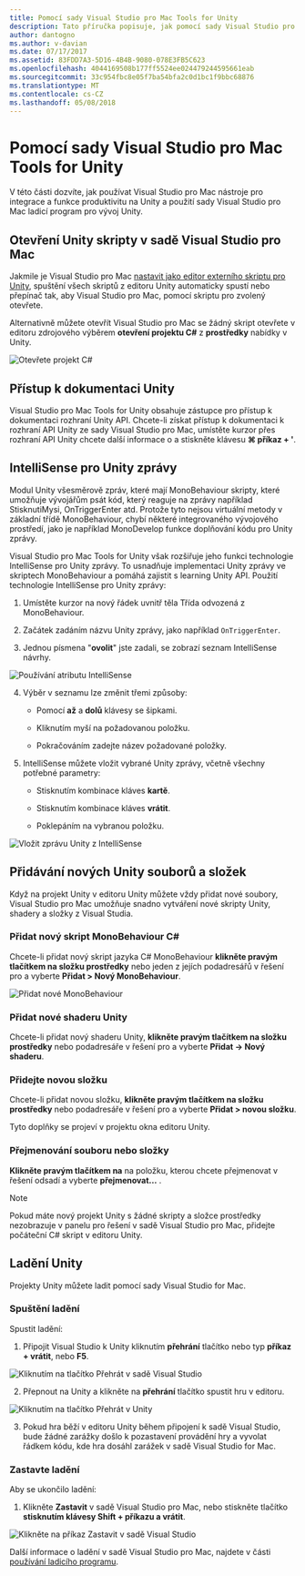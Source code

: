 ```yaml
---
title: Pomocí sady Visual Studio pro Mac Tools for Unity
description: Tato příručka popisuje, jak pomocí sady Visual Studio pro Mac nástroje pro rozšíření Unity
author: dantogno
ms.author: v-davian
ms.date: 07/17/2017
ms.assetid: 83FDD7A3-5D16-4B4B-9080-078E3FB5C623
ms.openlocfilehash: 4044169508b177ff5524ee024479244595661eab
ms.sourcegitcommit: 33c954fbc8e05f7ba54bfa2c0d1bc1f9bbc68876
ms.translationtype: MT
ms.contentlocale: cs-CZ
ms.lasthandoff: 05/08/2018
---
```

# <a name="using-visual-studio-for-mac-tools-for-unity"></a>Pomocí sady Visual Studio pro Mac Tools for Unity

V této části dozvíte, jak používat Visual Studio pro Mac nástroje pro integrace a funkce produktivitu na Unity a použití sady Visual Studio pro Mac ladicí program pro vývoj Unity.

## <a name="opening-unity-scripts-in-visual-studio-for-mac"></a>Otevření Unity skripty v sadě Visual Studio pro Mac

Jakmile je Visual Studio pro Mac [nastavit jako editor externího skriptu pro Unity](/visualstudio/mac/setup-vsmac-tools-unity#configure-unity-for-use-with-visual-studio-for-mac), spuštění všech skriptů z editoru Unity automaticky spustí nebo přepínač tak, aby Visual Studio pro Mac, pomocí skriptu pro zvolený otevřete.

Alternativně můžete otevřít Visual Studio pro Mac se žádný skript otevřete v editoru zdrojového výběrem **otevření projektu C#** z **prostředky** nabídky v Unity.

![Otevřete projekt C#](media/using-vsmac-tools-unity-image1.png)

## <a name="unity-documentation-access"></a>Přístup k dokumentaci Unity

Visual Studio pro Mac Tools for Unity obsahuje zástupce pro přístup k dokumentaci rozhraní Unity API. Chcete-li získat přístup k dokumentaci k rozhraní API Unity ze sady Visual Studio pro Mac, umístěte kurzor přes rozhraní API Unity chcete další informace o a stiskněte klávesu **⌘ příkaz + '**.

## <a name="intellisense-for-unity-messages"></a>IntelliSense pro Unity zprávy
Modul Unity všesměrově zpráv, které mají MonoBehaviour skripty, které umožňuje vývojářům psát kód, který reaguje na zprávy například StisknutiMysi, OnTriggerEnter atd. Protože tyto nejsou virtuální metody v základní třídě MonoBehaviour, chybí některé integrovaného vývojového prostředí, jako je například MonoDevelop funkce doplňování kódu pro Unity zprávy.

Visual Studio pro Mac Tools for Unity však rozšiřuje jeho funkci technologie IntelliSense pro Unity zprávy. To usnadňuje implementaci Unity zprávy ve skriptech MonoBehaviour a pomáhá zajistit s learning Unity API. Použití technologie IntelliSense pro Unity zprávy:

1.  Umístěte kurzor na nový řádek uvnitř těla Třída odvozená z MonoBehaviour.

2.  Začátek zadáním názvu Unity zprávy, jako například `OnTriggerEnter`.

3.  Jednou písmena "**ovolit**" jste zadali, se zobrazí seznam IntelliSense návrhy.

  ![Používání atributu IntelliSense](media/using-vsmac-tools-unity-image2.png)

4.  Výběr v seznamu lze změnit třemi způsoby:

    * Pomocí **až** a **dolů** klávesy se šipkami.

    * Kliknutím myší na požadovanou položku.

    * Pokračováním zadejte název požadované položky.

5.  IntelliSense můžete vložit vybrané Unity zprávy, včetně všechny potřebné parametry:

    * Stisknutím kombinace kláves **kartě**.

    * Stisknutím kombinace kláves **vrátit**.

    * Poklepáním na vybranou položku.

  ![Vložit zprávu Unity z IntelliSense](media/using-vsmac-tools-unity-image3.png)

## <a name="adding-new-unity-files-and-folders"></a>Přidávání nových Unity souborů a složek

Když na projekt Unity v editoru Unity můžete vždy přidat nové soubory, Visual Studio pro Mac umožňuje snadno vytváření nové skripty Unity, shadery a složky z Visual Studia.

### <a name="add-a-new-c-monobehaviour-script"></a>Přidat nový skript MonoBehaviour C#

Chcete-li přidat nový skript jazyka C# MonoBehaviour **klikněte pravým tlačítkem na složku prostředky** nebo jeden z jejích podadresářů v řešení pro a vyberte **Přidat > Nový MonoBehaviour**.

![Přidat nové MonoBehaviour](media/using-vsmac-tools-unity-image4.png)

### <a name="add-a-new-unity-shader"></a>Přidat nové shaderu Unity

Chcete-li přidat nový shaderu Unity, **klikněte pravým tlačítkem na složku prostředky** nebo podadresáře v řešení pro a vyberte **Přidat -> Nový shaderu**.

### <a name="add-a-new-folder"></a>Přidejte novou složku

Chcete-li přidat novou složku, **klikněte pravým tlačítkem na složku prostředky** nebo podadresáře v řešení pro a vyberte **Přidat > novou složku**.

Tyto doplňky se projeví v projektu okna editoru Unity.

### <a name="to-rename-a-file-or-folder"></a>Přejmenování souboru nebo složky
**Klikněte pravým tlačítkem na** na položku, kterou chcete přejmenovat v řešení odsadí a vyberte **přejmenovat...** .

> [!NOTE]
> Pokud máte nový projekt Unity s žádné skripty a složce prostředky nezobrazuje v panelu pro řešení v sadě Visual Studio pro Mac, přidejte počáteční C# skript v editoru Unity.

## <a name="unity-debugging"></a>Ladění Unity

Projekty Unity můžete ladit pomocí sady Visual Studio for Mac.

### <a name="start-debugging"></a>Spuštění ladění

Spustit ladění:

1.  Připojit Visual Studio k Unity kliknutím **přehrání** tlačítko nebo typ **příkaz + vrátit**, nebo **F5**.

  ![Kliknutím na tlačítko Přehrát v sadě Visual Studio](media/using-vsmac-tools-unity-image5.png)

2.  Přepnout na Unity a klikněte na **přehrání** tlačítko spustit hru v editoru.

  ![Kliknutím na tlačítko Přehrát v Unity](media/using-vsmac-tools-unity-image6.png)

3.  Pokud hra běží v editoru Unity během připojení k sadě Visual Studio, bude žádné zarážky došlo k pozastavení provádění hry a vyvolat řádkem kódu, kde hra dosáhl zarážek v sadě Visual Studio for Mac.

### <a name="stop-debugging"></a>Zastavte ladění

Aby se ukončilo ladění:

1.  Klikněte **Zastavit** v sadě Visual Studio pro Mac, nebo stiskněte tlačítko **stisknutím klávesy Shift + příkazu a vrátit**.

  ![Klikněte na příkaz Zastavit v sadě Visual Studio](media/using-vsmac-tools-unity-image7.png)

Další informace o ladění v sadě Visual Studio pro Mac, najdete v části [používání ladicího programu](https://docs.microsoft.com/visualstudio/mac/debugging).
